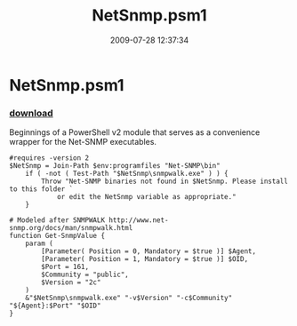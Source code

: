 ﻿---
pid:            1238
parent:         0
children:       
poster:         halr9000
title:          NetSnmp.psm1
date:           2009-07-28 12:37:34
description:    Beginnings of a PowerShell v2 module that serves as a convenience wrapper for the Net-SNMP executables.
format:         posh
---

# NetSnmp.psm1

### [download](1238.ps1)  

Beginnings of a PowerShell v2 module that serves as a convenience wrapper for the Net-SNMP executables.

```posh
#requires -version 2
$NetSnmp = Join-Path $env:programfiles "Net-SNMP\bin"
	if ( -not ( Test-Path "$NetSnmp\snmpwalk.exe" ) ) {
		Throw "Net-SNMP binaries not found in $NetSnmp. Please install to this folder `
			or edit the NetSnmp variable as appropriate."
	}

# Modeled after SNMPWALK http://www.net-snmp.org/docs/man/snmpwalk.html
function Get-SnmpValue {
	param (
		[Parameter( Position = 0, Mandatory = $true )] $Agent,
		[Parameter( Position = 1, Mandatory = $true )] $OID,
		$Port = 161,
		$Community = "public",
		$Version = "2c"
	)
	&"$NetSnmp\snmpwalk.exe" "-v$Version" "-c$Community" "${Agent}:$Port" "$OID"
}
```
